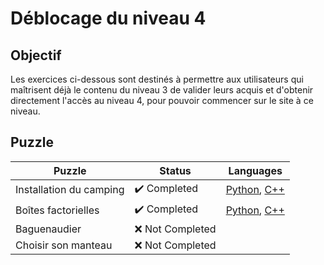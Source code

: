# Déblocage du niveau 4

## Objectif

Les exercices ci-dessous sont destinés à permettre aux utilisateurs qui maîtrisent déjà le contenu du niveau 3 de valider leurs acquis et d'obtenir directement l'accès au niveau 4, pour pouvoir commencer sur le site à ce niveau.

## Puzzle

| Puzzle                  | Status                       | Languages                                                                                            |
| ----------------------- | ---------------------------- | ---------------------------------------------------------------------------------------------------- |
| Installation du camping | :heavy_check_mark: Completed | [Python](./1%20-%20Installation%20du%20camping.py), [C++](./1%20-%20Installation%20du%20camping.cpp) |
| Boîtes factorielles     | :heavy_check_mark: Completed | [Python](./2%20-%20Boîtes%20factorielles.py), [C++](./2%20-%20Boîtes%20factorielles.cpp)             |
| Baguenaudier            | :x: Not Completed            |
| Choisir son manteau     | :x: Not Completed            |
